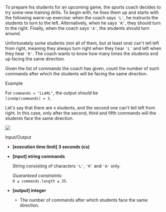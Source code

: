 
To prepare his students for an upcoming game, the sports coach decides to try some new training drills. To begin with, he lines them up and starts with the following warm-up exercise: when the coach says  `'L'`, he instructs the students to turn to the left. Alternatively, when he says  `'R'`, they should turn to the right. Finally, when the coach says  `'A'`, the students should turn around.

Unfortunately some students (not all of them, but at least one) can't tell left from right, meaning they always turn right when they hear  `'L'`  and left when they hear  `'R'`. The coach wants to know how many times the students end up facing the same direction.

Given the list of commands the coach has given, count the number of such commands after which the students will be facing the same direction.

Example

For  `commands = "LLARL"`, the output should be  
`lineUp(commands) = 3`.

Let's say that there are  `4`  students, and the second one can't tell left from right. In this case, only after the second, third and fifth commands will the students face the same direction.

![](https://codesignal.s3.amazonaws.com/tasks/lineUp/img/example.png?_tm=1582036863271)

Input/Output

-   **[execution time limit] 3 seconds (cs)**
    
-   **[input] string commands**
    
    String consisting of characters  `'L'`,  `'R'`  and  `'A'`  only.
    
    _Guaranteed constraints:_  
    `0 ≤ commands.length ≤ 35`.
    
-   **[output] integer**
    
    -   The number of commands after which students face the same direction.
